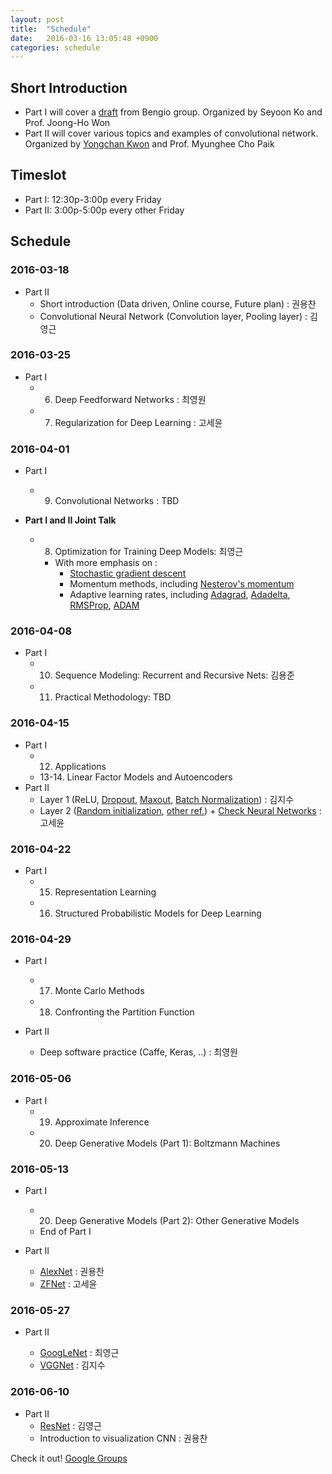 ```yaml
---
layout: post
title:  "Schedule"
date:   2016-03-16 13:05:48 +0900
categories: schedule
---
```

## Short Introduction

* Part I will cover a [draft](http://www.deeplearningbook.org/) from Bengio group. Organized by Seyoon Ko and Prof. Joong-Ho Won
* Part II will cover various topics and examples of convolutional network. Organized by [Yongchan Kwon](ykwon0407.github.io) and Prof. Myunghee Cho Paik

## Timeslot

* Part I: 12:30p-3:00p every Friday
* Part II: 3:00p-5:00p every other Friday


## Schedule

### 2016-03-18

* Part II
    - Short introduction (Data driven, Online course, Future plan) : 권용찬
    - Convolutional Neural Network (Convolution layer, Pooling layer) : 김영근

### 2016-03-25

* Part I
    * 6. Deep Feedforward Networks : 최영원
    * 7. Regularization for Deep Learning : 고세윤

### 2016-04-01

* Part I 
    * 9. Convolutional Networks : TBD

* __Part I and II Joint Talk__
    * 8. Optimization for Training Deep Models: 최영근
        * With more emphasis on :
            * [Stochastic gradient descent](https://github.com/cs231n/cs231n.github.io/blob/master/neural-networks-3.md#sgd)
            * Momentum methods, including [Nesterov's momentum](http://arxiv.org/pdf/1212.0901v2.pdf)
            * Adaptive learning rates, including [Adagrad](http://jmlr.org/papers/v12/duchi11a.html), [Adadelta](http://arxiv.org/abs/1212.5701), [RMSProp](http://www.cs.toronto.edu/~tijmen/csc321/slides/lecture_slides_lec6.pdf), [ADAM](http://arxiv.org/abs/1412.6980) 

### 2016-04-08 

* Part I
    * 10. Sequence Modeling: Recurrent and Recursive Nets: 김용준
    * 11. Practical Methodology: TBD

### 2016-04-15

* Part I
    * 12. Applications
    * 13-14. Linear Factor Models and Autoencoders
* Part II
    - Layer 1 (ReLU, [Dropout](https://www.cs.toronto.edu/~hinton/absps/JMLRdropout.pdf), [Maxout](http://jmlr.csail.mit.edu/proceedings/papers/v28/goodfellow13.pdf), [Batch Normalization](http://arxiv.org/abs/1502.03167)) : 김지수
    - Layer 2 ([Random initialization](http://jmlr.org/proceedings/papers/v9/glorot10a/glorot10a.pdf), [other ref.](http://arxiv.org/abs/1502.01852)) + [Check Neural Networks](https://github.com/cs231n/cs231n.github.io/blob/master/neural-networks-3.md#baby) : 고세윤

### 2016-04-22
* Part I
    * 15. Representation Learning
    * 16. Structured Probabilistic Models for Deep Learning

### 2016-04-29
* Part I
    * 17. Monte Carlo Methods
    * 18. Confronting the Partition Function

* Part II
    - Deep software practice (Caffe, Keras, ..) : 최영원
 
### 2016-05-06
* Part I
    * 19. Approximate Inference
    * 20. Deep Generative Models (Part 1): Boltzmann Machines

### 2016-05-13

* Part I
    * 20. Deep Generative Models (Part 2): Other Generative Models
    * End of Part I
    
* Part II
    - [AlexNet](http://papers.nips.cc/paper/4824-imagenet-classification-with-deep-convolutional-neural-networks.pdf) : 권용찬
    - [ZFNet](http://arxiv.org/abs/1311.2901) : 고세윤

### 2016-05-27

* Part II

    - [GoogLeNet](http://arxiv.org/abs/1409.4842) : 최영근
    - [VGGNet](http://www.robots.ox.ac.uk/~vgg/research/very_deep/) : 김지수
 
### 2016-06-10
* Part II
    - [ResNet](http://arxiv.org/abs/1512.03385) : 김영근
    - Introduction to visualization CNN : 권용찬

Check it out! [Google Groups](https://groups.google.com/forum/#!forum/deep-reading-club)


